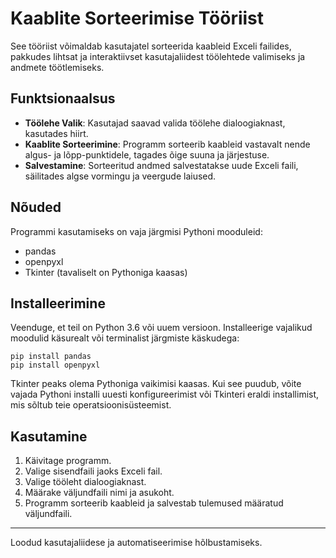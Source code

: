 
# Kaablite Sorteerimise Tööriist

See tööriist võimaldab kasutajatel sorteerida kaableid Exceli failides, pakkudes lihtsat ja interaktiivset kasutajaliidest töölehtede valimiseks ja andmete töötlemiseks.

## Funktsionaalsus

- **Töölehe Valik**: Kasutajad saavad valida töölehe dialoogiaknast, kasutades hiirt.
- **Kaablite Sorteerimine**: Programm sorteerib kaableid vastavalt nende algus- ja lõpp-punktidele, tagades õige suuna ja järjestuse.
- **Salvestamine**: Sorteeritud andmed salvestatakse uude Exceli faili, säilitades algse vormingu ja veergude laiused.

## Nõuded

Programmi kasutamiseks on vaja järgmisi Pythoni mooduleid:
- pandas
- openpyxl
- Tkinter (tavaliselt on Pythoniga kaasas)

## Installeerimine

Veenduge, et teil on Python 3.6 või uuem versioon. Installeerige vajalikud moodulid käsurealt või terminalist järgmiste käskudega:

```
pip install pandas
pip install openpyxl
```

Tkinter peaks olema Pythoniga vaikimisi kaasas. Kui see puudub, võite vajada Pythoni installi uuesti konfigureerimist või Tkinteri eraldi installimist, mis sõltub teie operatsioonisüsteemist.

## Kasutamine

1. Käivitage programm.
2. Valige sisendfaili jaoks Exceli fail.
3. Valige tööleht dialoogiaknast.
4. Määrake väljundfaili nimi ja asukoht.
5. Programm sorteerib kaableid ja salvestab tulemused määratud väljundfaili.

---

Loodud kasutajaliidese ja automatiseerimise hõlbustamiseks.
